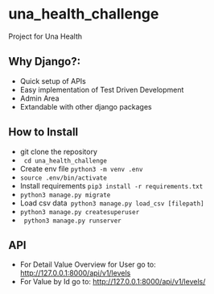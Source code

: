 # una_health_challenge
Project for Una Health
## Why Django?:
- Quick setup of APIs
- Easy implementation of Test Driven Development
- Admin Area
- Extandable with other django packages

## How to Install
- git clone the repository
- ``` cd una_health_challenge```
- Create env file  ```python3 -m venv .env ```
- ```source .env/bin/activate```
- Install requirements ``` pip3 install -r requirements.txt ```
- ``` python3 manage.py migrate  ```
- Load csv data``` python3 manage.py load_csv [filepath]```
- ``` python3 manage.py createsuperuser ```
- ``` python3 manage.py runserver```

## API
- For Detail Value Overview for User go to: http://127.0.0.1:8000/api/v1/levels
- For Value by Id go to: http://127.0.0.1:8000/api/v1/levels/<id>


